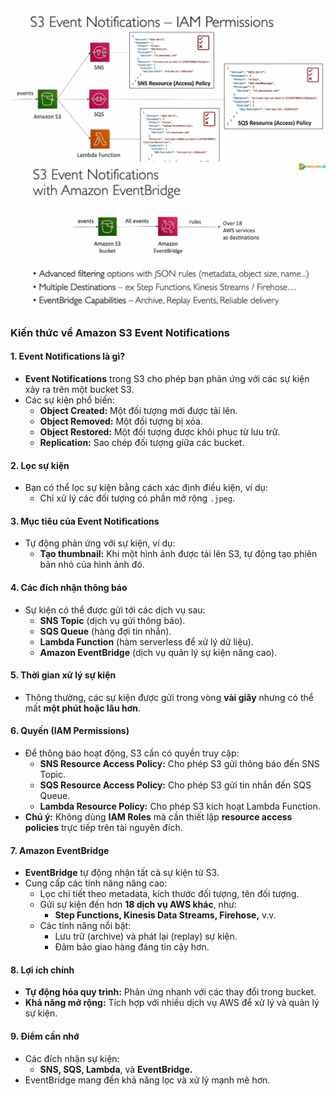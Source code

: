 ![alt text](image/notify.png)
![alt text](image/even-bridge.png)

### Kiến thức về **Amazon S3 Event Notifications**

#### 1. **Event Notifications là gì?**

- **Event Notifications** trong S3 cho phép bạn phản ứng với các sự kiện xảy ra trên một bucket S3.
- Các sự kiện phổ biến:
  - **Object Created:** Một đối tượng mới được tải lên.
  - **Object Removed:** Một đối tượng bị xóa.
  - **Object Restored:** Một đối tượng được khôi phục từ lưu trữ.
  - **Replication:** Sao chép đối tượng giữa các bucket.

#### 2. **Lọc sự kiện**

- Bạn có thể lọc sự kiện bằng cách xác định điều kiện, ví dụ:
  - Chỉ xử lý các đối tượng có phần mở rộng `.jpeg`.

#### 3. **Mục tiêu của Event Notifications**

- Tự động phản ứng với sự kiện, ví dụ:
  - **Tạo thumbnail:** Khi một hình ảnh được tải lên S3, tự động tạo phiên bản nhỏ của hình ảnh đó.

#### 4. **Các đích nhận thông báo**

- Sự kiện có thể được gửi tới các dịch vụ sau:
  - **SNS Topic** (dịch vụ gửi thông báo).
  - **SQS Queue** (hàng đợi tin nhắn).
  - **Lambda Function** (hàm serverless để xử lý dữ liệu).
  - **Amazon EventBridge** (dịch vụ quản lý sự kiện nâng cao).

#### 5. **Thời gian xử lý sự kiện**

- Thông thường, các sự kiện được gửi trong vòng **vài giây** nhưng có thể mất **một phút hoặc lâu hơn**.

#### 6. **Quyền (IAM Permissions)**

- Để thông báo hoạt động, S3 cần có quyền truy cập:
  - **SNS Resource Access Policy:** Cho phép S3 gửi thông báo đến SNS Topic.
  - **SQS Resource Access Policy:** Cho phép S3 gửi tin nhắn đến SQS Queue.
  - **Lambda Resource Policy:** Cho phép S3 kích hoạt Lambda Function.
- **Chú ý:** Không dùng **IAM Roles** mà cần thiết lập **resource access policies** trực tiếp trên tài nguyên đích.

#### 7. **Amazon EventBridge**

- **EventBridge** tự động nhận tất cả sự kiện từ S3.
- Cung cấp các tính năng nâng cao:
  - Lọc chi tiết theo metadata, kích thước đối tượng, tên đối tượng.
  - Gửi sự kiện đến hơn **18 dịch vụ AWS khác**, như:
    - **Step Functions, Kinesis Data Streams, Firehose,** v.v.
  - Các tính năng nổi bật:
    - Lưu trữ (archive) và phát lại (replay) sự kiện.
    - Đảm bảo giao hàng đáng tin cậy hơn.

#### 8. **Lợi ích chính**

- **Tự động hóa quy trình:** Phản ứng nhanh với các thay đổi trong bucket.
- **Khả năng mở rộng:** Tích hợp với nhiều dịch vụ AWS để xử lý và quản lý sự kiện.

#### 9. **Điểm cần nhớ**

- Các đích nhận sự kiện:
  - **SNS, SQS, Lambda**, và **EventBridge.**
- EventBridge mang đến khả năng lọc và xử lý mạnh mẽ hơn.
